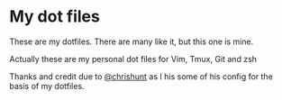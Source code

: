 # My dot files

These are my dotfiles. There are many like it, but this one is mine.

Actually these are my personal dot files for Vim, Tmux, Git and zsh

Thanks and credit due to [@chrishunt](https://github.com/chrishunt/dot-files) as I his some of his config for the basis
of my dotfiles.

